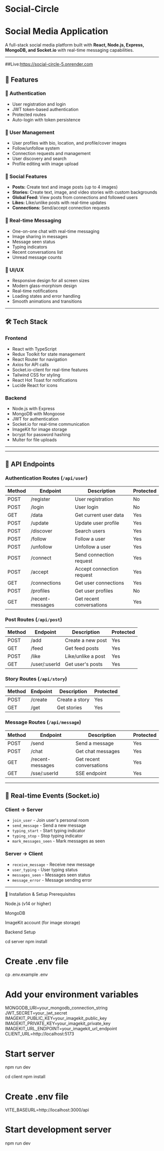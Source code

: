 # Social-Circle
# Social Media Application

A full-stack social media platform built with **React, Node.js, Express, MongoDB, and Socket.io** with real-time messaging capabilities.

---
##Live:https://social-circle-5.onrender.com

## 🚀 Features

### 🔐 Authentication
- User registration and login
- JWT token-based authentication
- Protected routes
- Auto-login with token persistence

### 👥 User Management
- User profiles with bio, location, and profile/cover images
- Follow/unfollow system
- Connection requests and management
- User discovery and search
- Profile editing with image upload

### 📱 Social Features
- **Posts:** Create text and image posts (up to 4 images)
- **Stories:** Create text, image, and video stories with custom backgrounds
- **Global Feed:** View posts from connections and followed users
- **Likes:** Like/unlike posts with real-time updates
- **Connections:** Send/accept connection requests

### 💬 Real-time Messaging
- One-on-one chat with real-time messaging
- Image sharing in messages
- Message seen status
- Typing indicators
- Recent conversations list
- Unread message counts

### 🎨 UI/UX
- Responsive design for all screen sizes
- Modern glass-morphism design
- Real-time notifications
- Loading states and error handling
- Smooth animations and transitions

---

## 🛠 Tech Stack

### Frontend
- React with TypeScript
- Redux Toolkit for state management
- React Router for navigation
- Axios for API calls
- Socket.io-client for real-time features
- Tailwind CSS for styling
- React Hot Toast for notifications
- Lucide React for icons

### Backend
- Node.js with Express
- MongoDB with Mongoose
- JWT for authentication
- Socket.io for real-time communication
- ImageKit for image storage
- bcrypt for password hashing
- Multer for file uploads

---


---

## 🔌 API Endpoints

### **Authentication Routes (`/api/user`)**
| Method | Endpoint          | Description           | Protected |
|--------|-----------------|-------------------|-----------|
| POST   | /register        | User registration    | No        |
| POST   | /login           | User login           | No        |
| GET    | /data            | Get current user data | Yes       |
| POST   | /update          | Update user profile  | Yes       |
| POST   | /discover        | Search users         | Yes       |
| POST   | /follow          | Follow a user        | Yes       |
| POST   | /unfollow        | Unfollow a user      | Yes       |
| POST   | /connect         | Send connection request | Yes    |
| POST   | /accept          | Accept connection request | Yes |
| GET    | /connections     | Get user connections | Yes       |
| POST   | /profiles        | Get user profiles    | No        |
| GET    | /recent-messages | Get recent conversations | Yes  |

### **Post Routes (`/api/post`)**
| Method | Endpoint       | Description          | Protected |
|--------|----------------|-------------------|-----------|
| POST   | /add            | Create a new post   | Yes       |
| GET    | /feed           | Get feed posts      | Yes       |
| POST   | /like           | Like/unlike a post  | Yes       |
| GET    | /user/:userId   | Get user's posts    | Yes       |

### **Story Routes (`/api/story`)**
| Method | Endpoint       | Description        | Protected |
|--------|----------------|------------------|-----------|
| POST   | /create        | Create a story    | Yes       |
| GET    | /get           | Get stories       | Yes       |

### **Message Routes (`/api/message`)**
| Method | Endpoint             | Description           | Protected |
|--------|--------------------|--------------------|-----------|
| POST   | /send               | Send a message      | Yes       |
| POST   | /chat               | Get chat messages   | Yes       |
| GET    | /recent-messages    | Get recent conversations | Yes  |
| GET    | /sse/:userId        | SSE endpoint        | Yes       |

---

## 🔄 Real-time Events (Socket.io)

### Client → Server
- `join_user` - Join user's personal room
- `send_message` - Send a new message
- `typing_start` - Start typing indicator
- `typing_stop` - Stop typing indicator
- `mark_messages_seen` - Mark messages as seen

### Server → Client
- `receive_message` - Receive new message
- `user_typing` - User typing status
- `messages_seen` - Messages seen status
- `message_error` - Message sending error

---
🚀 Installation & Setup
Prerequisites

Node.js (v14 or higher)

MongoDB

ImageKit account (for image storage)

Backend Setup


cd server
npm install

# Create .env file
cp .env.example .env

# Add your environment variables
MONGODB_URI=your_mongodb_connection_string
JWT_SECRET=your_jwt_secret
IMAGEKIT_PUBLIC_KEY=your_imagekit_public_key
IMAGEKIT_PRIVATE_KEY=your_imagekit_private_key
IMAGEKIT_URL_ENDPOINT=your_imagekit_url_endpoint
CLIENT_URL=http://localhost:5173

# Start server
npm run dev

cd client
npm install

# Create .env file
VITE_BASEURL=http://localhost:3000/api

# Start development server
npm run dev



